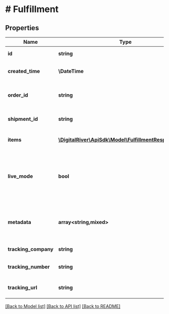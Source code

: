 # # Fulfillment

## Properties

Name | Type | Description | Notes
------------ | ------------- | ------------- | -------------
**id** | **string** | The unique identifier of the Fulfillment. | [optional] [readonly]
**created_time** | **\DateTime** | The time when the Fulfillment was created. | [optional] [readonly]
**order_id** | **string** | The unique identifier of the Order associated with this Fulfillment. | [optional] [readonly]
**shipment_id** | **string** | The unique identifier associated to the shipment | [optional]
**items** | [**\DigitalRiver\ApiSdk\Model\FulfillmentResponseItem[]**](FulfillmentResponseItem.md) | An array of line items fulfilled and/or cancelled. | [optional]
**live_mode** | **bool** | Has the value &lt;code&gt;true&lt;/code&gt; if the object exists in live mode or the value &lt;code&gt;false&lt;/code&gt; if the object exists in test mode. | [optional]
**metadata** | **array<string,mixed>** | Key-value pairs used to store additional data. Value can be string, boolean or integer types. | [optional]
**tracking_company** | **string** | The name of the tracking company. | [optional]
**tracking_number** | **string** | A tracking number provided by the shipping company. | [optional]
**tracking_url** | **string** | The URL of the tracking page for the Fulfillment. | [optional]

[[Back to Model list]](../../README.md#models) [[Back to API list]](../../README.md#endpoints) [[Back to README]](../../README.md)
